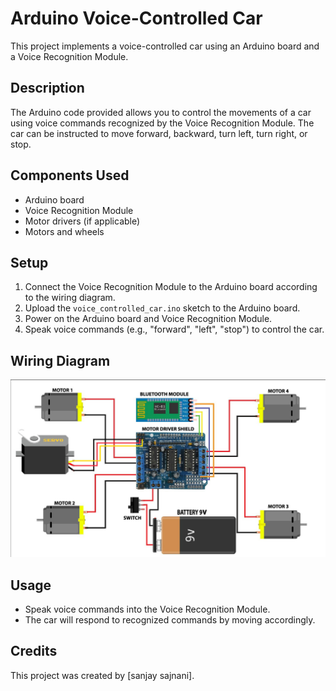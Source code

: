 # Arduino Voice-Controlled Car

This project implements a voice-controlled car using an Arduino board and a Voice Recognition Module.

## Description

The Arduino code provided allows you to control the movements of a car using voice commands recognized by the Voice Recognition Module. The car can be instructed to move forward, backward, turn left, turn right, or stop.

## Components Used

- Arduino board
- Voice Recognition Module
- Motor drivers (if applicable)
- Motors and wheels

## Setup

1. Connect the Voice Recognition Module to the Arduino board according to the wiring diagram.
2. Upload the `voice_controlled_car.ino` sketch to the Arduino board.
3. Power on the Arduino board and Voice Recognition Module.
4. Speak voice commands (e.g., "forward", "left", "stop") to control the car.

## Wiring Diagram

![image 1](wiringdiagram.png)

## Usage

- Speak voice commands into the Voice Recognition Module.
- The car will respond to recognized commands by moving accordingly.

## Credits

This project was created by [sanjay sajnani].

